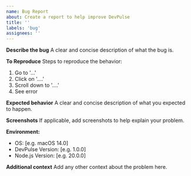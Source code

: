 ```yaml
---
name: Bug Report
about: Create a report to help improve DevPulse
title: ''
labels: 'bug'
assignees: ''
---
```


**Describe the bug**
A clear and concise description of what the bug is.

**To Reproduce**
Steps to reproduce the behavior:
1. Go to '...'
2. Click on '....'
3. Scroll down to '....'
4. See error

**Expected behavior**
A clear and concise description of what you expected to happen.

**Screenshots**
If applicable, add screenshots to help explain your problem.

**Environment:**
 - OS: [e.g. macOS 14.0]
 - DevPulse Version: [e.g. 1.0.0]
 - Node.js Version: [e.g. 20.0.0]

**Additional context**
Add any other context about the problem here.